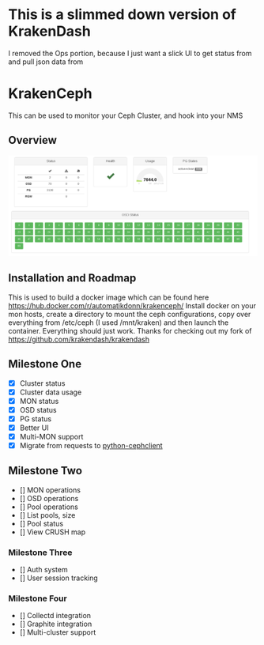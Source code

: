 # This is a slimmed down version of KrakenDash
 I removed the Ops portion, because I just want a slick UI to get status from and pull json data from 

# KrakenCeph 
This can be used to monitor your Ceph Cluster, and hook into your NMS

## Overview

![Status dashboard](https://raw.githubusercontent.com/donnydavis/krakendash/master/screenshots/status.png "Status") 



## Installation and Roadmap

This is used to build a docker image which can be found here https://hub.docker.com/r/automatikdonn/krakenceph/
Install docker on your mon hosts, create a directory to mount the ceph configurations, 
copy over everything from /etc/ceph (I used /mnt/kraken) and then launch the container.
Everything should just work. 
Thanks for checking out my fork of https://github.com/krakendash/krakendash

## Milestone One
- [x] Cluster status
- [x] Cluster data usage
- [x] MON status
- [x] OSD status
- [x] PG status
- [x] Better UI
- [x] Multi-MON support
- [x] Migrate from requests to [python-cephclient](https://github.com/dmsimard/python-cephclient/)

## Milestone Two
- [] MON operations
- [] OSD operations
- [] Pool operations
- [] List pools, size
- [] Pool status
- [] View CRUSH map

### Milestone Three
- [] Auth system
- [] User session tracking

### Milestone Four
- [] Collectd integration
- [] Graphite integration
- [] Multi-cluster support
